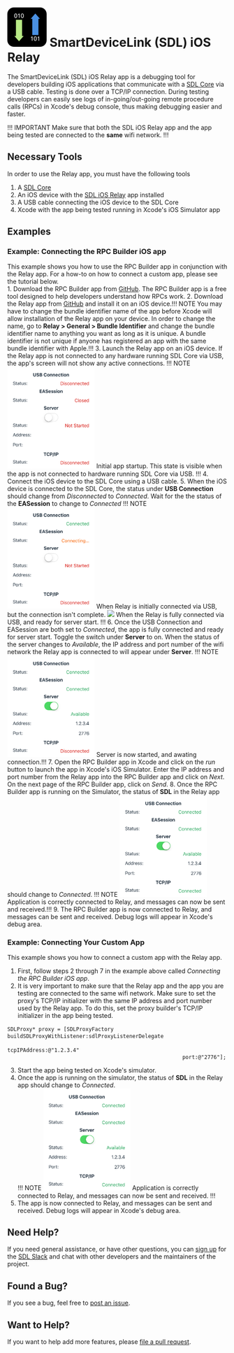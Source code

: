 # ![logo](assets/AppIcon.png) SmartDeviceLink (SDL) iOS Relay

The SmartDeviceLink (SDL) iOS Relay app is a debugging tool for developers building iOS applications that communicate with a [SDL Core](https://github.com/smartdevicelink/sdl_core) via a USB cable. Testing is done over a TCP/IP connection. During testing developers can easily see logs of in-going/out-going remote procedure calls (RPCs) in Xcode's debug console, thus making debugging easier and faster.

!!! IMPORTANT
Make sure that both the SDL iOS Relay app and the app being tested are connected to the **same** wifi network.
!!!

## Necessary Tools
In order to use the Relay app, you must have the following tools
1. A [SDL Core](https://github.com/smartdevicelink/sdl_core)
2. An iOS device with the [SDL iOS Relay](https://github.com/smartdevicelink/relay_app_ios) app installed
3. A USB cable connecting the iOS device to the SDL Core
4. Xcode with the app being tested running in Xcode's iOS Simulator app

## Examples
### Example: Connecting the RPC Builder iOS app
This example shows you how to use the RPC Builder app in conjunction with the Relay app. For a how-to on how to connect a custom app, please see the tutorial below.  
    1. Download the RPC Builder app from [GitHub](https://github.com/smartdevicelink/rpc_builder_app_ios). The RPC Builder app is a free tool designed to help developers understand how RPCs work.
    2. Download the Relay app from [GitHub](https://github.com/smartdevicelink/relay_app_ios) and install it on an iOS device.!!! NOTE You may have to change the bundle identifier name of the app before Xcode will allow installation of the Relay app on your device. In order to change the name, go to **Relay > General > Bundle Identifier** and change the bundle identifier name to anything you want as long as it is unique. A bundle identifier is not unique if anyone has registered an app with the same bundle identifier with Apple.!!!
    3. Launch the Relay app on an iOS device. If the Relay app is not connected to any hardware running SDL Core via USB, the app's screen will not show any active connections. !!! NOTE <img src="assets/Start.png" width="200px"> Initial app startup. This state is visible when the app is not connected to hardware running SDL Core via USB. !!!
    4. Connect the iOS device to the SDL Core using a USB cable.
    5. When the iOS device is connected to the SDL Core, the status under **USB Connection** should change from *Disconnected* to *Connected*. Wait for the the status of the **EASession** to change to *Connected* !!! NOTE <img src="assets/USBConnected.png" width="200px"> When Relay is initially connected via USB, but the connection isn't complete. <img src="/Readme Files/EASessionConnected.png" width="200px"> When the Relay is fully connected via USB, and ready for server start. !!!
    6. Once the USB Connection and EASession are both set to *Connected*, the app is fully connected and ready for server start. Toggle the switch under **Server** to on. When the status of the server changes to *Available*, the IP address and port number of the wifi network the Relay app is connected to will appear under **Server**. !!! NOTE <img src="assets/ServerStarted.png" width="200px"> Server is now started, and awating connection.!!!
    7. Open the RPC Builder app in Xcode and click on the *run* button to launch the app in Xcode's iOS Simulator. Enter the IP address and port number from the Relay app into the RPC Builder app and click on *Next*. On the next page of the RPC Builder app, click on *Send*.
    8. Once the RPC Builder app is running on the Simulator, the status of **SDL** in the Relay app should change to *Connected*. !!! NOTE <img src="assets/TCPConnected.png" width="200px"> Application is correctly connected to Relay, and messages can now be sent and received.!!!
    9. The RPC Builder app is now connected to Relay, and messages can be sent and received. Debug logs will appear in Xcode's debug area. 

### Example: Connecting Your Custom App
This example shows you how to connect a custom app with the Relay app.  
1. First, follow steps 2 through 7 in the example above called *Connecting the RPC Builder iOS app*.
2. It is very important to make sure that the Relay app and the app you are testing are connected to the same wifi network. Make sure to set the proxy's TCP/IP initializer with the same IP address and port number used by the Relay app. To do this, set the proxy builder's TCP/IP initializer in the app being tested.   
```
SDLProxy* proxy = [SDLProxyFactory buildSDLProxyWithListener:sdlProxyListenerDelegate
                                                tcpIPAddress:@"1.2.3.4"
                                                        port:@"2776"];
```
3. Start the app being tested on Xcode's simulator.
4. Once the app is running on the simulator, the status of **SDL** in the Relay app should change to *Connected*.  
    !!! NOTE
    <img src="assets/TCPConnected.png" width="200px">
    Application is correctly connected to Relay, and messages can now be sent and received.
    !!!
5. The app is now connected to Relay, and messages can be sent and received. Debug logs will appear in Xcode's debug area. 

## Need Help?
If you need general assistance, or have other questions, you can [sign up](http://sdlslack.herokuapp.com) for the [SDL Slack](https://smartdevicelink.slack.com/) and chat with other developers and the maintainers of the project.

## Found a Bug?
If you see a bug, feel free to [post an issue](https://github.com/smartdevicelink/relay_app_ios/issues/new).

## Want to Help?
If you want to help add more features, please [file a pull request](https://github.com/smartdevicelink/relay_app_ios/compare).
